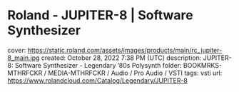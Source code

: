 # Roland - JUPITER-8 | Software Synthesizer

cover: https://static.roland.com/assets/images/products/main/rc_jupiter-8_main.jpg
created: October 28, 2022 7:38 PM (UTC)
description: JUPITER-8: Software Synthesizer - Legendary ’80s Polysynth
folder: BOOKMRKS-MTHRFCKR / MEDIA-MTHRFCKR / Audio / Pro Audio / VSTI
tags: vsti
url: https://www.rolandcloud.com/Catalog/Legendary/JUPITER-8